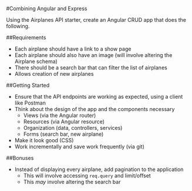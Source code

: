 #Combining Angular and Express

Using the Airplanes API starter, create an Angular CRUD app that does the following.

##Requirements


  * Each airplane should have a link to a show page
  * Each airplane should also have an image (will involve altering the Airplane schema)
  * There should be a search bar that can filter the list of airplanes
* Allows creation of new airplanes

##Getting Started

* Ensure that the API endpoints are working as expected, using a client like Postman
* Think about the design of the app and the components necessary
  * Views (via the Angular router)
  * Resources (via Angular resource)
  * Organization (data, controllers, services)
  * Forms (search bar, new airplane)
* Make it look good (CSS)
* Work incrementally and save work frequently (via git)

##Bonuses

* Instead of displaying every airplane, add pagination to the application
  * This will involve accessing `req.query` and limit/offset
  * This *may* involve altering the search bar

